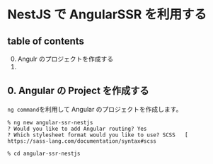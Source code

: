 # NestJS で AngularSSR を利用する

## table of contents

0. Angulr のプロジェクトを作成する
1.

## 0. Angular の Project を作成する

`ng command`を利用して Angular のプロジェクトを作成します。

```
% ng new angular-ssr-nestjs
? Would you like to add Angular routing? Yes
? Which stylesheet format would you like to use? SCSS   [ https://sass-lang.com/documentation/syntax#scss

% cd angular-ssr-nestjs
```
